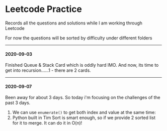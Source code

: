 # Leetcode Practice

Records all the questions and solutions while I am working through Leetcode

For now the questions will be sorted by difficulty under different folders

---

#### 2020-09-03

Finished Queue & Stack Card which is oddly hard IMO. And now, its time to get into recursion......1 - there are 2 cards.

---
  

#### 2020-09-07

Been away for about 3 days. So today i'm focusing on the challenges of the past 3 days.

1. We can use `enumerate()` to get both index and value at the same time:
2. Python built in Tim Sort is smart enough, so if we provide 2 sorted list for it to merge. It can do it in O(n)!